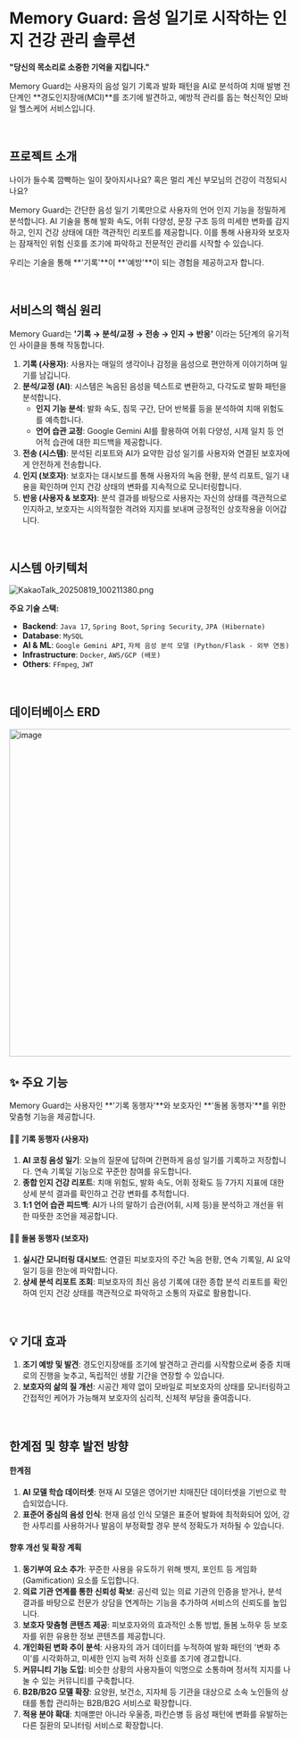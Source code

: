 # Memory Guard: 음성 일기로 시작하는 인지 건강 관리 솔루션

**"당신의 목소리로 소중한 기억을 지킵니다."**

Memory Guard는 사용자의 음성 일기 기록과 발화 패턴을 AI로 분석하여 치매 발병 전 단계인 **경도인지장애(MCI)**를 조기에 발견하고, 예방적 관리를 돕는 혁신적인 모바일 헬스케어 서비스입니다.

<br>

## 프로젝트 소개

나이가 들수록 깜빡하는 일이 잦아지시나요? 혹은 멀리 계신 부모님의 건강이 걱정되시나요?

Memory Guard는 간단한 음성 일기 기록만으로 사용자의 언어 인지 기능을 정밀하게 분석합니다. AI 기술을 통해 발화 속도, 어휘 다양성, 문장 구조 등의 미세한 변화를 감지하고, 인지 건강 상태에 대한 객관적인 리포트를 제공합니다. 이를 통해 사용자와 보호자는 잠재적인 위험 신호를 조기에 파악하고 전문적인 관리를 시작할 수 있습니다.

우리는 기술을 통해 **'기록'**이 **'예방'**이 되는 경험을 제공하고자 합니다.

<br>

## 서비스의 핵심 원리

Memory Guard는 **'기록 → 분석/교정 → 전송 → 인지 → 반응'** 이라는 5단계의 유기적인 사이클을 통해 작동합니다.

1.  **기록 (사용자)**: 사용자는 매일의 생각이나 감정을 음성으로 편안하게 이야기하며 일기를 남깁니다.
2.  **분석/교정 (AI)**: 시스템은 녹음된 음성을 텍스트로 변환하고, 다각도로 발화 패턴을 분석합니다.
    *   **인지 기능 분석**: 발화 속도, 침묵 구간, 단어 반복률 등을 분석하여 치매 위험도를 예측합니다.
    *   **언어 습관 교정**: Google Gemini AI를 활용하여 어휘 다양성, 시제 일치 등 언어적 습관에 대한 피드백을 제공합니다.
3.  **전송 (시스템)**: 분석된 리포트와 AI가 요약한 감성 일기를 사용자와 연결된 보호자에게 안전하게 전송합니다.
4.  **인지 (보호자)**: 보호자는 대시보드를 통해 사용자의 녹음 현황, 분석 리포트, 일기 내용을 확인하며 인지 건강 상태의 변화를 지속적으로 모니터링합니다.
5.  **반응 (사용자 & 보호자)**: 분석 결과를 바탕으로 사용자는 자신의 상태를 객관적으로 인지하고, 보호자는 시의적절한 격려와 지지를 보내며 긍정적인 상호작용을 이어갑니다.

<br>

## 시스템 아키텍처

![KakaoTalk_20250819_100211380.png](attachment:13e3cf30-ddcf-4930-8473-1c2bb107dacf:KakaoTalk_20250819_100211380.png)


**주요 기술 스택:**
*   **Backend**: `Java 17`, `Spring Boot`, `Spring Security`, `JPA (Hibernate)`
*   **Database**: `MySQL`
*   **AI & ML**: `Google Gemini API`, `자체 음성 분석 모델 (Python/Flask - 외부 연동)`
*   **Infrastructure**: `Docker`, `AWS/GCP (배포)`
*   **Others**: `FFmpeg`, `JWT`

<br>

## 데이터베이스 ERD

<img width="1550" height="587" alt="image" src="https://github.com/user-attachments/assets/8e0e2456-a43c-4d98-9cc2-f6ef278cf59e" />

<br>

## ✨ 주요 기능

Memory Guard는 사용자인 **'기록 동행자'**와 보호자인 **'돌봄 동행자'**를 위한 맞춤형 기능을 제공합니다.

#### 👨‍🦳 기록 동행자 (사용자)
1.  **AI 코칭 음성 일기**: 오늘의 질문에 답하며 간편하게 음성 일기를 기록하고 저장합니다. 연속 기록일 기능으로 꾸준한 참여를 유도합니다.
2.  **종합 인지 건강 리포트**: 치매 위험도, 발화 속도, 어휘 정확도 등 7가지 지표에 대한 상세 분석 결과를 확인하고 건강 변화를 추적합니다.
3.  **1:1 언어 습관 피드백**: AI가 나의 말하기 습관(어휘, 시제 등)을 분석하고 개선을 위한 따뜻한 조언을 제공합니다.

#### 👩‍⚕️ 돌봄 동행자 (보호자)
1.  **실시간 모니터링 대시보드**: 연결된 피보호자의 주간 녹음 현황, 연속 기록일, AI 요약 일기 등을 한눈에 파악합니다.
2.  **상세 분석 리포트 조회**: 피보호자의 최신 음성 기록에 대한 종합 분석 리포트를 확인하여 인지 건강 상태를 객관적으로 파악하고 소통의 자료로 활용합니다.

<br>

## 💡 기대 효과

1.  **조기 예방 및 발견**: 경도인지장애를 조기에 발견하고 관리를 시작함으로써 중증 치매로의 진행을 늦추고, 독립적인 생활 기간을 연장할 수 있습니다.
2.  **보호자의 삶의 질 개선**: 시공간 제약 없이 모바일로 피보호자의 상태를 모니터링하고 간접적인 케어가 가능해져 보호자의 심리적, 신체적 부담을 줄여줍니다.

<br>

## 한계점 및 향후 발전 방향

#### 한계점
1.  **AI 모델 학습 데이터셋**: 현재 AI 모델은 영어기반 치매진단 데이터셋을 기반으로 학습되었습니다.
2.  **표준어 중심의 음성 인식**: 현재 음성 인식 모델은 표준어 발화에 최적화되어 있어, 강한 사투리를 사용하거나 발음이 부정확할 경우 분석 정확도가 저하될 수 있습니다.

#### 향후 개선 및 확장 계획
1.  **동기부여 요소 추가**: 꾸준한 사용을 유도하기 위해 뱃지, 포인트 등 게임화(Gamification) 요소를 도입합니다.
2.  **의료 기관 연계를 통한 신뢰성 확보**: 공신력 있는 의료 기관의 인증을 받거나, 분석 결과를 바탕으로 전문가 상담을 연계하는 기능을 추가하여 서비스의 신뢰도를 높입니다.
3.  **보호자 맞춤형 콘텐츠 제공**: 피보호자와의 효과적인 소통 방법, 돌봄 노하우 등 보호자를 위한 유용한 정보 콘텐츠를 제공합니다.
4.  **개인화된 변화 추이 분석**: 사용자의 과거 데이터를 누적하여 발화 패턴의 '변화 추이'를 시각화하고, 미세한 인지 능력 저하 신호를 조기에 경고합니다.
5.  **커뮤니티 기능 도입**: 비슷한 상황의 사용자들이 익명으로 소통하며 정서적 지지를 나눌 수 있는 커뮤니티를 구축합니다.
6.  **B2B/B2G 모델 확장**: 요양원, 보건소, 지자체 등 기관을 대상으로 소속 노인들의 상태를 통합 관리하는 B2B/B2G 서비스로 확장합니다.
7.  **적용 분야 확대**: 치매뿐만 아니라 우울증, 파킨슨병 등 음성 패턴에 변화를 유발하는 다른 질환의 모니터링 서비스로 확장합니다.
